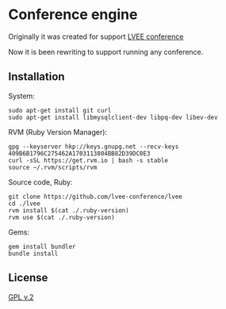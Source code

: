 Conference engine
=========


Originally it was created for support [LVEE conference](http://lvee.org)

Now it is been rewriting to support running any conference.




Installation
------------


System:

    sudo apt-get install git curl
    sudo apt-get install libmysqlclient-dev libpq-dev libev-dev


RVM (Ruby Version Manager):

    gpg --keyserver hkp://keys.gnupg.net --recv-keys 409B6B1796C275462A1703113804BB82D39DC0E3
    curl -sSL https://get.rvm.io | bash -s stable
    source ~/.rvm/scripts/rvm


Source code, Ruby:

    git clone https://github.com/lvee-conference/lvee
    cd ./lvee
    rvm install $(cat ./.ruby-version)
    rvm use $(cat ./.ruby-version)


Gems:

    gem install bundler
    bundle install




License
------------


[GPL v.2](https://gnu.org/licenses/old-licenses/gpl-2.0-standalone.html)
